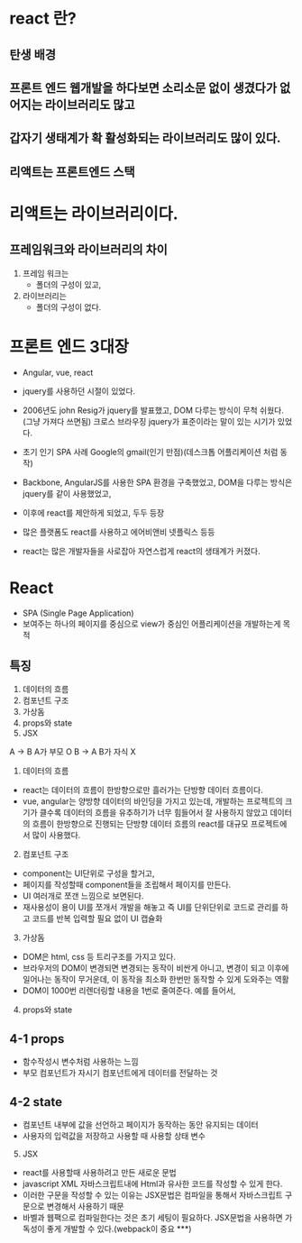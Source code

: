 # react 란?

## 탄생 배경

## 프론트 엔드 웹개발을 하다보면 소리소문 없이 생겼다가 없어지는 라이브러리도 많고

## 갑자기 생태계가 확 활성화되는 라이브러리도 많이 있다.

## 리액트는 프론트엔드 스택

# 리액트는 라이브러리이다.

## 프레임워크와 라이브러리의 차이

1. 프레임 워크는
   - 폴더의 구성이 있고,
2. 라이브러리는
   - 폴더의 구성이 없다.

# 프론트 엔드 3대장

- Angular, vue, react

- jquery를 사용하던 시절이 있었다.

- 2006년도 john Resig가 jquery를 발표했고, DOM 다루는 방식이 무척 쉬웠다.(그냥 가져다 쓰면됨) 크로스 브라우징 jquery가 표준이라는 말이 있는 시기가 있었다.

- 초기 인기 SPA 사례 Google의 gmail(인기 만점)(데스크톱 어플리케이션 처럼 동작)

- Backbone, AngularJS를 사용한 SPA 환경을 구축했었고, DOM을 다루는 방식은 jquery를 같이 사용했었고,

- 이후에 react를 제안하게 되었고, 두두 등장

- 많은 플랫폼도 react를 사용하고 에어비앤비 넷플릭스 등등

- react는 많은 개발자들을 사로잡아 자연스럽게 react의 생태계가 커졌다.

# React

- SPA (Single Page Application)
- 보여주는 하나의 페이지를 중심으로 view가 중심인 어플리케이션을 개발하는게 목적

## 특징

1. 데이터의 흐름
2. 컴포넌트 구조
3. 가상돔
4. props와 state
5. JSX

A -> B A가 부모 O
B -> A B가 자식 X

1. 데이터의 흐름

- react는 데이터의 흐름이 한방향으로만 흘러가는 단방향 데이터 흐름이다.
- vue, angular는 양방향 데이터의 바인딩을 가지고 있는데, 개발하는 프로젝트의 크기가 클수록
  데이터의 흐름을 유추하기가 너무 힘들어서 잘 사용하지 않았고 데이터의 흐름이 한방향으로 진행되는 단방향 데이터 흐름의 react를 대규모 프로젝트에서 많이 사용했다.

2. 컴포넌트 구조

- component는 UI단위로 구성을 할거고,
- 페이지를 작성할때 component들을 조립해서 페이지를 만든다.
- UI 여러개로 쪼갠 느낌으로 보면된다.
- 재사용성이 용이 UI를 쪼개서 개발을 해놓고 즉 UI를 단위단위로 코드로 관리를 하고 코드를 반복 입력할 필요 없이 UI 캡슐화

3. 가상돔

- DOM은 html, css 등 트리구조를 가지고 있다.
- 브라우저의 DOM이 변경되면 변경되는 동작이 비싼게 아니고, 변경이 되고 이후에 일어나는 동작이 무거운데, 이 동작을 최소화 한번만 동작할 수 있게 도와주는 역활
- DOM이 1000번 리렌더링할 내용을 1번로 줄여준다. 예를 들어서,

4. props와 state

## 4-1 props

- 함수작성시 변수처럼 사용하는 느낌
- 부모 컴포넌트가 자시기 컴포넌트에게 데이터를 전달하는 것

## 4-2 state

- 컴포넌트 내부에 값을 선언하고 페이지가 동작하는 동안 유지되는 데이터
- 사용자의 입력값을 저장하고 사용할 때 사용할 상태 변수

5. JSX

- react를 사용할때 사용하려고 만든 새로운 문법
- javascript XML 자바스크립트내에 Html과 유사한 코드를 작성할 수 있게 한다.
- 이러한 구문을 작성할 수 있는 이유는 JSX문법은 컴파일을 통해서 자바스크립트 구문으로 변경해서 사용하기 때문
- 바벨과 웹팩으로 컴파일한다는 것은 초기 세팅이 필요하다. JSX문법을 사용하면 가독성이 좋게 개발할 수 있다.(webpack이 중요 \*\*\*)

